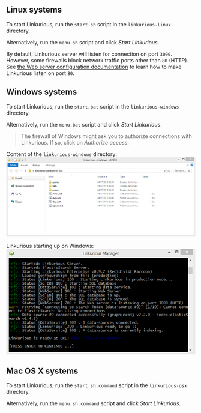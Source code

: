 
## Linux systems

To start Linkurious, run the `start.sh` script in the `linkurious-linux` directory.

Alternatively, run the `menu.sh` script and click *Start Linkurious*. 

By default, Linkurious server will listen for connection on port `3000`.
However, some firewalls block network traffic ports other than `80` (HTTP).
See [the Web server configuration documentation](/web-server) to learn how to make Linkurious listen on port `80`.


## Windows systems

To start Linkurious, run the `start.bat` script in the `linkurious-windows` directory.

Alternatively, run the `menu.bat` script and click *Start Linkurious*. 

> The firewall of Windows might ask you to authorize connections with Linkurious. If so, click on *Authorize access*.

Content of the `linkurious-windows` directory:
![Content of the linkurious-windows directory](folder-windows.png)

Linkurious starting up on Windows:
![startup window](startup.png)


## Mac OS X systems

To start Linkurious, run the `start.sh.command` script in the `linkurious-osx` directory.

Alternatively, run the `menu.sh.command` script and click *Start Linkurious*. 
